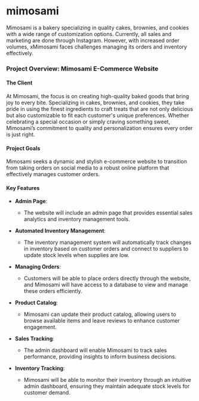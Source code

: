 # mimosami
Mimosami is a bakery specializing in quality cakes, brownies, and cookies with a wide range of customization options. Currently, all sales and marketing are done through Instagram. However, with increased order volumes, xMimosami faces challenges managing its orders and inventory effectively.


### Project Overview: Mimosami E-Commerce Website

#### The Client
At Mimosami, the focus is on creating high-quality baked goods that bring joy to every bite. Specializing in cakes, brownies, and cookies, they take pride in using the finest ingredients to craft treats that are not only delicious but also customizable to fit each customer's unique preferences. Whether celebrating a special occasion or simply craving something sweet, Mimosami’s commitment to quality and personalization ensures every order is just right.

#### Project Goals
Mimosami seeks a dynamic and stylish e-commerce website to transition from taking orders on social media to a robust online platform that effectively manages customer orders. 

#### Key Features
- **Admin Page**: 
  - The website will include an admin page that provides essential sales analytics and inventory management tools.

- **Automated Inventory Management**: 
  - The inventory management system will automatically track changes in inventory based on customer orders and connect to suppliers to update stock levels when supplies are low.

- **Managing Orders**: 
  - Customers will be able to place orders directly through the website, and Mimosami will have access to a database to view and manage these orders efficiently.

- **Product Catalog**: 
  - Mimosami can update their product catalog, allowing users to browse available items and leave reviews to enhance customer engagement.

- **Sales Tracking**: 
  - The admin dashboard will enable Mimosami to track sales performance, providing insights to inform business decisions.

- **Inventory Tracking**: 
  - Mimosami will be able to monitor their inventory through an intuitive admin dashboard, ensuring they maintain adequate stock levels for customer demand.
